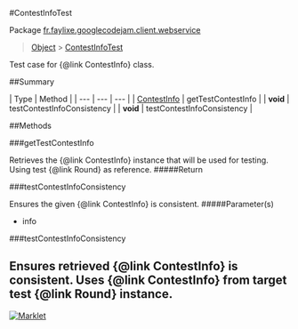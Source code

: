 #ContestInfoTest

Package [fr.faylixe.googlecodejam.client.webservice](README.md)<br>
> [Object](../../../../java/lang/Object.md) > [ContestInfoTest](ContestInfoTest.md)

Test case for {@link ContestInfo} class.

##Summary


| Type | Method |
| --- | --- | --- |
| [ContestInfo](ContestInfo.md) | getTestContestInfo |
| **void** | testContestInfoConsistency |
| **void** | testContestInfoConsistency |

##Methods

###getTestContestInfo


Retrieves the {@link ContestInfo} instance
 that will be used for testing. Using
 test {@link Round} as reference.
#####Return



###testContestInfoConsistency


Ensures the given {@link ContestInfo} is
 consistent.
#####Parameter(s)


* info

###testContestInfoConsistency


Ensures retrieved {@link ContestInfo} is
 consistent. Uses {@link ContestInfo} from
 target test {@link Round} instance.
---
[![Marklet](https://img.shields.io/badge/Generated%20by-Marklet-green.svg)](https://github.com/Faylixe/marklet)